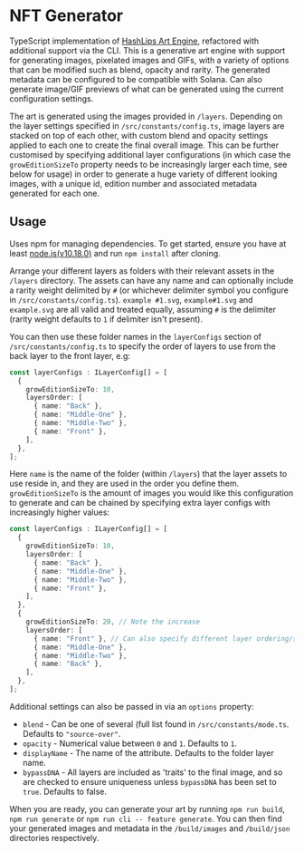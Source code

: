 # NFT Generator

TypeScript implementation of [HashLips Art Engine](https://github.com/HashLips/hashlips_art_engine "HashLips Art Engine"), refactored with additional support via the CLI. This is a generative art engine with support for generating images, pixelated images and GIFs, with a variety of options that can be modified such as blend, opacity and rarity. The generated metadata can be configured to be compatible with Solana. Can also generate image/GIF previews of what can be generated using the current configuration settings.

The art is generated using the images provided in `/layers`. Depending on the layer settings specified in `/src/constants/config.ts`, image layers are stacked on top of each other, with custom blend and opacity settings applied to each one to create the final overall image. This can be further customised by specifying additional layer configurations (in which case the `growEditionSizeTo` property needs to be increasingly larger each time, see below for usage) in order to generate a huge variety of different looking images, with a unique id, edition number and associated metadata generated for each one.

## Usage
Uses npm for managing dependencies. To get started, ensure you have at least [node.js(v10.18.0)](https://nodejs.org/en/download/ "download latest node version") and run `npm install` after cloning.

Arrange your different layers as folders with their relevant assets in the `/layers` directory. The assets can have any name and can optionally include a rarity weight delimited by `#` (or whichever delimiter symbol you configure in `/src/constants/config.ts`). `example #1.svg`, `example#1.svg` and `example.svg` are all valid and treated equally, assuming `#` is the delimiter (rarity weight defaults to `1` if delimiter isn't present). 

You can then use these folder names in the `layerConfigs` section of `/src/constants/config.ts` to specify the order of layers to use from the back layer to the front layer, e.g:

```typescript 
const layerConfigs : ILayerConfig[] = [
  {
    growEditionSizeTo: 10,
    layersOrder: [
      { name: "Back" },
      { name: "Middle-One" },
      { name: "Middle-Two" },
      { name: "Front" },
    ],
  },
];
```
Here `name` is the name of the folder (within `/layers`) that the layer assets to use reside in, and they are used in the order you define them. `growEditionSizeTo` is the amount of images you would like this configuration to generate and can be chained by specifying extra layer configs with increasingly higher values:

```typescript 
const layerConfigs : ILayerConfig[] = [
  {
    growEditionSizeTo: 10,
    layersOrder: [
      { name: "Back" },
      { name: "Middle-One" },
      { name: "Middle-Two" },
      { name: "Front" },
    ],
  },
  {
    growEditionSizeTo: 20, // Note the increase
    layersOrder: [
      { name: "Front" }, // Can also specify different layer ordering/settings
      { name: "Middle-One" },
      { name: "Middle-Two" },
      { name: "Back" },
    ],
  },
];
```

Additional settings can also be passed in via an `options` property:
- `blend` - Can be one of several (full list found in `/src/constants/mode.ts`. Defaults to `"source-over"`.
- `opacity` - Numerical value between `0` and `1`. Defaults to `1`.
- `displayName` - The name of the attribute. Defaults to the folder layer name.
- `bypassDNA` - All layers are included as 'traits' to the final image, and so are checked to ensure uniqueness unless `bypassDNA` has been set to `true`. Defaults to false.

When you are ready, you can generate your art by running `npm run build`, `npm run generate` or `npm run cli -- feature generate`. You can then find your generated images and metadata in the `/build/images` and `/build/json` directories respectively.

